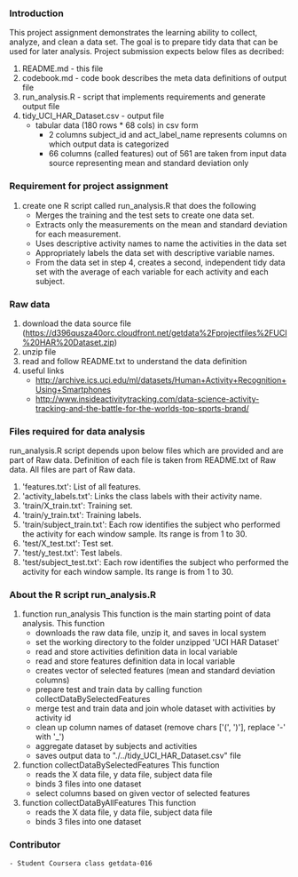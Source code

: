 ### Introduction

This project assignment demonstrates the learning ability to collect, analyze, and clean a data set. The goal is to prepare tidy data that can be used for later analysis. Project submission expects below files as decribed:


1. README.md - this file
2. codebook.md - code book describes the meta data definitions of output file
3. run_analysis.R - script that implements requirements and generate output file
4. tidy_UCI_HAR_Dataset.csv - output file
	- tabular data (180 rows * 68 cols) in csv form
		- 2 columns subject_id and act_label_name represents columns on which output data is categorized
		- 66 columns (called features) out of 561 are taken from input data source representing mean and standard deviation only

### Requirement for project assignment
1. create one R script called run_analysis.R that does the following
	- Merges the training and the test sets to create one data set.
	- Extracts only the measurements on the mean and standard deviation for each measurement. 
	- Uses descriptive activity names to name the activities in the data set
	- Appropriately labels the data set with descriptive variable names. 
	- From the data set in step 4, creates a second, independent tidy data set with the average of each variable for each activity and each subject.

### Raw data
1. download the data source file (https://d396qusza40orc.cloudfront.net/getdata%2Fprojectfiles%2FUCI%20HAR%20Dataset.zip)
2. unzip file
3. read and follow README.txt to understand the data definition
4. useful links
	- http://archive.ics.uci.edu/ml/datasets/Human+Activity+Recognition+Using+Smartphones 
	- http://www.insideactivitytracking.com/data-science-activity-tracking-and-the-battle-for-the-worlds-top-sports-brand/

### Files required for data analysis
run_analysis.R script depends upon below files which are provided and are part of Raw data. Definition of each file is taken from README.txt of Raw data. All files are part of Raw data.


1. 'features.txt': List of all features.
2. 'activity_labels.txt': Links the class labels with their activity name.
3. 'train/X_train.txt': Training set.
4. 'train/y_train.txt': Training labels.
5. 'train/subject_train.txt': Each row identifies the subject who performed the activity for each window sample. Its range is from 1 to 30.
6. 'test/X_test.txt': Test set.
7. 'test/y_test.txt': Test labels.
8. 'test/subject_test.txt': Each row identifies the subject who performed the activity for each window sample. Its range is from 1 to 30.

### About the R script run_analysis.R
1. function run_analysis
This function is the main starting point of data analysis. This function 
	- downloads the raw data file, unzip it, and saves in local system
	- set the working directory to the folder unzipped 'UCI HAR Dataset'
	- read and store activities definition data in local variable
	- read and store features definition data in local variable
	- creates vector of selected features (mean and standard deviation columns)
	- prepare test and train data by calling function collectDataBySelectedFeatures
	- merge test and train data and join whole dataset with activities by activity id
	- clean up column names of dataset (remove chars ['(', ')'], replace '-' with '_')
	- aggregate dataset by subjects and activities
	- saves output data to "./../tidy_UCI_HAR_Dataset.csv" file
2. function collectDataBySelectedFeatures
This function 
	- reads the X data file, y data file, subject data file
	- binds 3 files into one dataset
	- select columns based on given vector of selected features 
3. function collectDataByAllFeatures
This function 
	- reads the X data file, y data file, subject data file
	- binds 3 files into one dataset

### Contributor
	- Student Coursera class getdata-016
